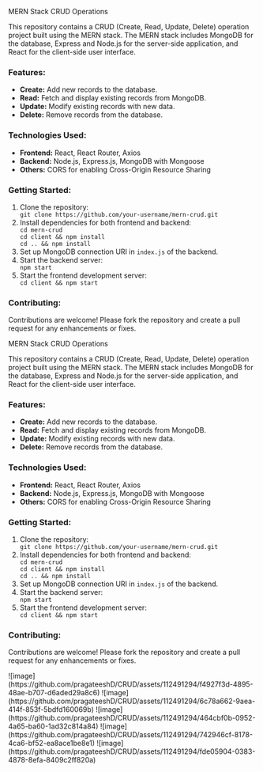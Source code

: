 MERN Stack CRUD Operations

<p>This repository contains a CRUD (Create, Read, Update, Delete) operation project built using the MERN stack. The MERN stack includes MongoDB for the database, Express and Node.js for the server-side application, and React for the client-side user interface.</p>
<h3>Features:</h3>
<ul>
    <li><strong>Create:</strong> Add new records to the database.</li>
    <li><strong>Read:</strong> Fetch and display existing records from MongoDB.</li>
    <li><strong>Update:</strong> Modify existing records with new data.</li>
    <li><strong>Delete:</strong> Remove records from the database.</li>
</ul>
<h3>Technologies Used:</h3>
<ul>
    <li><strong>Frontend:</strong> React, React Router, Axios</li>
    <li><strong>Backend:</strong> Node.js, Express.js, MongoDB with Mongoose</li>
    <li><strong>Others:</strong> CORS for enabling Cross-Origin Resource Sharing</li>
</ul>
<h3>Getting Started:</h3>
<ol>
    <li>Clone the repository:</li>
    <code>git clone https://github.com/your-username/mern-crud.git</code>
    <li>Install dependencies for both frontend and backend:</li>
    <code>cd mern-crud</code><br>
    <code>cd client &amp;&amp; npm install</code><br>
    <code>cd .. &amp;&amp; npm install</code>
    <li>Set up MongoDB connection URI in <code>index.js</code> of the backend.</li>
    <li>Start the backend server:</li>
    <code>npm start</code>
    <li>Start the frontend development server:</li>
    <code>cd client &amp;&amp; npm start</code>
</ol>
<h3>Contributing:</h3>
<p>Contributions are welcome! Please fork the repository and create a pull request for any enhancements or fixes.</p>
MERN Stack CRUD Operations

<p>This repository contains a CRUD (Create, Read, Update, Delete) operation project built using the MERN stack. The MERN stack includes MongoDB for the database, Express and Node.js for the server-side application, and React for the client-side user interface.</p>
<h3>Features:</h3>
<ul>
    <li><strong>Create:</strong> Add new records to the database.</li>
    <li><strong>Read:</strong> Fetch and display existing records from MongoDB.</li>
    <li><strong>Update:</strong> Modify existing records with new data.</li>
    <li><strong>Delete:</strong> Remove records from the database.</li>
</ul>
<h3>Technologies Used:</h3>
<ul>
    <li><strong>Frontend:</strong> React, React Router, Axios</li>
    <li><strong>Backend:</strong> Node.js, Express.js, MongoDB with Mongoose</li>
    <li><strong>Others:</strong> CORS for enabling Cross-Origin Resource Sharing</li>
</ul>
<h3>Getting Started:</h3>
<ol>
    <li>Clone the repository:</li>
    <code>git clone https://github.com/your-username/mern-crud.git</code>
    <li>Install dependencies for both frontend and backend:</li>
    <code>cd mern-crud</code><br>
    <code>cd client &amp;&amp; npm install</code><br>
    <code>cd .. &amp;&amp; npm install</code>
    <li>Set up MongoDB connection URI in <code>index.js</code> of the backend.</li>
    <li>Start the backend server:</li>
    <code>npm start</code>
    <li>Start the frontend development server:</li>
    <code>cd client &amp;&amp; npm start</code>
</ol>
<h3>Contributing:</h3>
<p>Contributions are welcome! Please fork the repository and create a pull request for any enhancements or fixes.</p>
![image](https://github.com/pragateeshD/CRUD/assets/112491294/f4927f3d-4895-48ae-b707-d6aded29a8c6)
![image](https://github.com/pragateeshD/CRUD/assets/112491294/6c78a662-9aea-414f-853f-5bdfd160069b)
![image](https://github.com/pragateeshD/CRUD/assets/112491294/464cbf0b-0952-4a65-ba60-1ad32c814a84)
![image](https://github.com/pragateeshD/CRUD/assets/112491294/742946cf-8178-4ca6-bf52-ea8ace1be8e1)
![image](https://github.com/pragateeshD/CRUD/assets/112491294/fde05904-0383-4878-8efa-8409c2ff820a)



